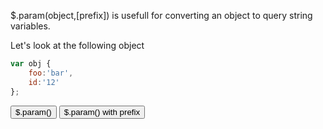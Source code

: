 $.param(object,[prefix]) is usefull for converting an object to query string variables.

Let's look at the following object
```js
var obj {
    foo:'bar',
    id:'12'
};
```

<script>
var $paramTest={
    foo:'bar',
    id:'12'
}
</script>

<input type="button" onclick="alert($.param($paramTest))" value="$.param()">

<input type="button" onclick="alert($.param($paramTest,'pre_'))" value="$.param() with prefix">